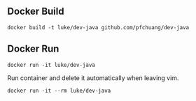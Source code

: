 ## Docker Build
```shell=
docker build -t luke/dev-java github.com/pfchuang/dev-java
```
## Docker Run
```shell=
docker run -it luke/dev-java
```
Run container and delete it automatically when leaving vim.
```shell=
docker run -it --rm luke/dev-java
```
